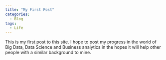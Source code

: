 ```yaml
---
title: "My First Post"
categories:
  - Blog
tags:
  - Life
---
```


This is my first post to this site.
I hope to post my progress in the world of Big Data, Data Science and Business analytics in the hopes it will help other people with a similar background to mine.